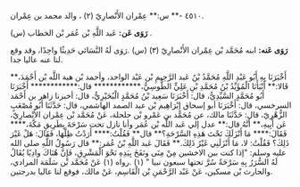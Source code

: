 ٤٥١٠ -** س:** عِمْران الأَنْصارِيّ (٢) ، والد محمد بن عِمْران.

**رَوَى عَن:** عَبد اللَّهِ بْن عُمَر بْن الخطاب (س) .

**رَوَى عَنه:** ابنه مُحَمَّد بْن عِمْران الأَنْصارِيّ (٣) (س) .رَوَى لَهُ النَّسَائي حَدِيثًا واحِدًا، وقد وقع لنا عنه عاليا جدا.

أَخْبَرَنَا بِهِ أَبُو عَبْدِ اللَّهِ مُحَمَّدُ بْنُ عَبد الرَّحِيمِ بْن عَبْد الواحد، وأحمد بْن هبة اللَّه بْن أَحْمَدَ،** قَالا:** أَنْبَأَنَا الْمُؤَيِّدُ بْنُ مُحَمَّدِ بْنِ عَلِيٍّ الطُّوسِيُّ،************ قال:************ أَخْبَرَنَا أَبُو مُحَمَّدٍ السَّيِّدِيُّ، قال: أَخْبَرَنَا سَعِيد بْنُ مُحَمَّدٍ الْبُحَيْرِيُّ، قال: أخبرنا زاهر بن أَحْمَد السرخسي، قال: أَخْبَرَنَا أبو إسحاق إِبْرَاهِيم بْن عبد الصمد الهاشمي، قال: حَدَّثَنَا أَبُو مُصْعَبٍ الزُّهْرِيّ، قال: حَدَّثَنَا مالك، عن مُحَمَّد بن عَمْرو بْن حلحلة، عَنْ مُحَمَّد بْن عِمْران الأَنْصارِيّ، عَن أَبِيهِ،** أَنَّهُ قال:** عدل إلي عَبد اللَّه بْن عُمَر وأنا نازل تحت سَرْحَةَ بِطَرِيقِ مَكَّةَ،**** فَقَالَ:**** مَا أَنْزَلَكَ تَحْتَ هَذِهِ السَّرْحَةِ؟** قال** فَقُلْتُ:**** أَرَدْتُ ظِلَّهَا، فَقَالَ: هَلْ غَيْرَ ذَلِكَ؟ فَقُلْتُ: لا، مَا أَنْزَلَنِي غَيْرُ ذَلِكَ.** فَقَالَ عَبد اللَّهِ بْنُ عُمَر:** قال رَسُولُ اللَّهِ صلى الله عليه وسلم: "إذا كنت بين الاخشين مِنْ مِنَى ونَفَخَ بِيَدِهِ نَحْوَ الْمَشْرِقِ، فَإِنَّ هُنَاكَ وادِيًا يُقَالُ لَهُ السُّرَرُ بِهِ سَرْحَةٌ سُرَّ تحتها سبعون نبيا " (١) .رواه (١) عَنْ مُحَمَّد بْن سَلَمَة المرادي، والحارث بْن مسكين، عَنْ عَبْد الرَّحْمَنِ بْن الْقَاسِم، عَنْ مالك، فوقع لنا عاليا بدرجتين.